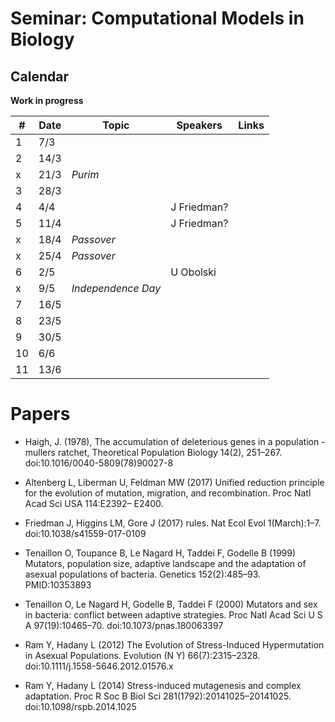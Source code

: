 # Seminar: Computational Models in Biology
## Calendar

**Work in progress**

|   #   |   Date    |   Topic   |   Speakers    | Links |
|-------|-----------|-----------|---------------|-------|
|   1   |   7/3     |       |
|   2   |   14/3    |       |
|   x   |   21/3    | *Purim*  |
|   3   |   28/3    |       | 
|   4   |   4/4     |       | J Friedman?
|   5   |   11/4    |       | J Friedman?
|   x   |   18/4    | *Passover*   |
|   x   |   25/4    | *Passover*   |
|   6   |   2/5     |       | U Obolski 
|   x   |   9/5     | *Independence Day*    |
|   7   |   16/5    |       |
|   8   |   23/5    |       |
|   9   |   30/5    |       |
|   10  |   6/6     |       |
|   11  |   13/6    |       |

# Papers

- Haigh, J. (1978), The accumulation of deleterious genes in a population - mullers ratchet, Theoretical Population Biology 14(2), 251–267. doi:10.1016/0040-5809(78)90027-8

- Altenberg L, Liberman U, Feldman MW (2017) Unified reduction principle for the evolution of mutation, migration, and recombination. Proc Natl Acad Sci USA 114:E2392– E2400.

- Friedman J, Higgins LM, Gore J (2017) rules. Nat Ecol Evol 1(March):1–7. doi:10.1038/s41559-017-0109

- Tenaillon O, Toupance B, Le Nagard H, Taddei F, Godelle B (1999) Mutators, population size, adaptive landscape and the adaptation of asexual populations of bacteria. Genetics 152(2):485–93. PMID:10353893
- Tenaillon O, Le Nagard H, Godelle B, Taddei F (2000) Mutators and sex in bacteria: conflict between adaptive strategies. Proc Natl Acad Sci U S A 97(19):10465–70. doi:10.1073/pnas.180063397

- Ram Y, Hadany L (2012) The Evolution of Stress-Induced Hypermutation in Asexual Populations. Evolution (N Y) 66(7):2315–2328. doi:10.1111/j.1558-5646.2012.01576.x
- Ram Y, Hadany L (2014) Stress-induced mutagenesis and complex adaptation. Proc R Soc B Biol Sci 281(1792):20141025–20141025. doi:10.1098/rspb.2014.1025
